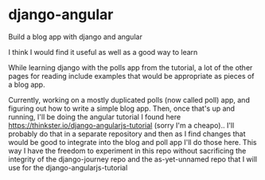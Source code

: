 # django-angular
Build a blog app with django and angular

I think I would find it useful as well as a good way to learn

While learning django with the polls app from the tutorial, a lot of the other pages for reading include examples that would be appropriate as pieces of a blog app.

Currently, working on a mostly duplicated polls (now called poll) app, and figuring out how to write a simple blog app. Then, once that's up and running, I'll be doing the angular tutorial I found here https://thinkster.io/django-angularjs-tutorial (sorry I'm a cheapo).. I'll probably do that in a separate repository and then as I find changes that would be good to integrate into the blog and poll app I'll do those here. This way I have the freedom to experiment in this repo without sacrificing the integrity of the django-journey repo and the as-yet-unnamed repo that I will use for the django-angularjs-tutorial

